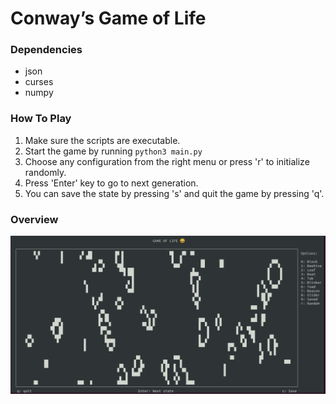 # Conway’s Game of Life

### Dependencies
* json 
* curses
* numpy

### How To Play
1. Make sure the scripts are executable.
2. Start the game by running  ```python3 main.py```
3. Choose any configuration from the right menu or press 'r' to initialize randomly.
4. Press 'Enter' key to go to next generation. 
5. You can save the state by pressing 's' and quit the game by pressing 'q'.

### Overview

![](screenshots/demo.png)
